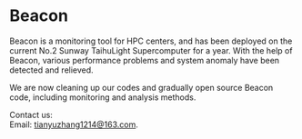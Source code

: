 # Beacon
Beacon is a monitoring tool for HPC centers, and has been deployed on the current No.2 Sunway TaihuLight Supercomputer for a year. With the help of Beacon, various performance problems and system anomaly have been detected and relieved.

We are now cleaning up our codes and gradually open source Beacon code, including monitoring and analysis methods.
   
Contact us:   
Email: tianyuzhang1214@163.com.
